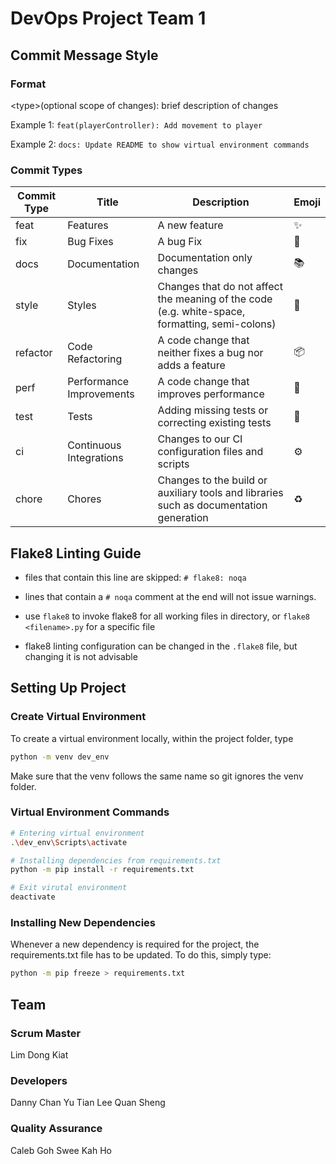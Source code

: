 # DevOps Project Team 1

## Commit Message Style

### Format

\<type\>(optional scope of changes): brief description of changes

Example 1: `feat(playerController): Add movement to player`

Example 2: `docs: Update README to show virtual environment commands`

### Commit Types

| Commit Type | Title                    | Description                                                                                    | Emoji |
| ----------- | ------------------------ | ---------------------------------------------------------------------------------------------- | ----- |
| feat        | Features                 | A new feature                                                                                  | ✨    |
| fix         | Bug Fixes                | A bug Fix                                                                                      | 🐛    |
| docs        | Documentation            | Documentation only changes                                                                     | 📚    |
| style       | Styles                   | Changes that do not affect the meaning of the code (e.g. white-space, formatting, semi-colons) | 💎    |
| refactor    | Code Refactoring         | A code change that neither fixes a bug nor adds a feature                                      | 📦    |
| perf        | Performance Improvements | A code change that improves performance                                                        | 🚀    |
| test        | Tests                    | Adding missing tests or correcting existing tests                                              | 🚨    |
| ci          | Continuous Integrations  | Changes to our CI configuration files and scripts                                              | ⚙️    |
| chore       | Chores                   | Changes to the build or auxiliary tools and libraries such as documentation generation         | ♻️    |

## Flake8 Linting Guide

- files that contain this line are skipped:
  `# flake8: noqa`

- lines that contain a `# noqa` comment at the end will not issue warnings.

- use `flake8` to invoke flake8 for all working files in directory, or `flake8 <filename>.py` for a specific file

- flake8 linting configuration can be changed in the `.flake8` file, but changing it is not advisable

## Setting Up Project

### Create Virtual Environment

To create a virtual environment locally, within the project folder, type

```sh
python -m venv dev_env
```

Make sure that the venv follows the same name so git ignores the venv folder.

### Virtual Environment Commands

```sh
# Entering virtual environment
.\dev_env\Scripts\activate

# Installing dependencies from requirements.txt
python -m pip install -r requirements.txt

# Exit virutal environment
deactivate
```

### Installing New Dependencies

Whenever a new dependency is required for the project, the requirements.txt file has to be updated. To do this, simply type:

```sh
python -m pip freeze > requirements.txt
```

## Team

### Scrum Master

Lim Dong Kiat

### Developers

Danny Chan Yu Tian
Lee Quan Sheng

### Quality Assurance

Caleb Goh
Swee Kah Ho
